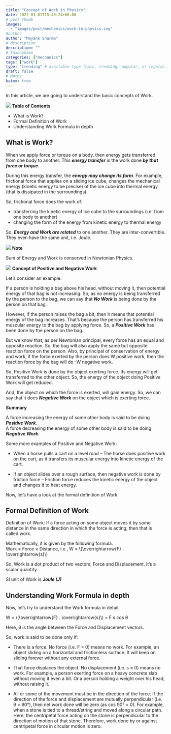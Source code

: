 ```yaml
---
title: "Concept of Work in Physics"
date: 2022-03-01T15:40:24+06:00
# post thumb
images:
  - "images/post/mechanics/work-in-physics.svg"
#author
author: "Mayank Sharma"
# description
description: ""
# Taxonomies
categories: ["mechanics"]
tags: ["work"]
type: "trending" # available type (epic, trending, popular, or regular)
draft: false
# Maths
katex: true
---
```


In this article, we are going to understand the basic concepts of Work. 

<div class="toc-mak">
<img src="../../images/pencil.png">
<b>Table of Contents</b>
<ul>
<li>What is Work?</li>
<li>Formal Definition of Work</li>
<li>Understanding Work Formula in depth</li>
</ul>
</div>

## What is Work?

When we apply force or torque on a body, then energy gets transferred from one body to another. This ***energy transfer*** is the work done ***by that force or torque***. 

During this energy transfer, the ***energy may change its form***. For example, frictional force that applies on a sliding ice cube, changes the mechanical energy (kinetic energy to be precise) of the ice cube into thermal energy (that is dissipated in the surroundings). 

So, frictional force does the work of:
* transferring the kinetic energy of ice cube to the surroundings (i.e. from one body to another)
* changing the form of the energy from kinetic energy to thermal energy

So, ***Energy and Work are related*** to one another. They are inter-convertible. They even have the same unit, i.e. Joule. 

<div class="toc-mak">
  <img src="../../../images/pencil.png">
  <b>Note</b><br>

Sum of Energy and Work is conserved in Newtonian Physics.
</div>

<div class="toc-mak">
  <img src="../../../images/pencil.png">
  <b>Concept of Positive and Negative Work</b><br>

Let’s consider an example. 

If a person is holding a bag above his head, without moving it, then potential energy of that bag is not increasing. So, as no energy is being transferred by the person to the bag, we can say that ***No Work*** is being done by the person on that bag. 

However, if the person raises the bag a bit, then it means that potential energy of the bag increases. That’s because the person has transferred his muscular energy to the bag by applying force. So, a ***Positive Work*** has been done by the person on the bag. 

But we know that, as per Newtonian principal, every force has an equal and opposite reaction. So, the bag will also apply the same but opposite reaction force on the person. Also, by principal of conservation of energy and work, if the force exerted by the person does W positive work, then the reaction force by the bag will do -W negative work. 

So, Positive Work is done by the object exerting force. Its energy will get transferred to the other object. So, the energy of the object doing Positive Work will get reduced. 

And, the object on which the force is exerted, will gain energy. So, we can say that it does ***Negative Work*** on the object which is exerting force. 

<b>Summary</b><br>

A force increasing the energy of some other body is said to be doing ***Positive Work***. <br>
A force decreasing the energy of some other body is said to be doing ***Negative Work***.
</div>

Some more examples of Positive and Negative Work:
* When a horse pulls a cart on a level road – The horse does positive work on the cart, as it transfers its muscular energy into kinetic energy of the cart.

* If an object slides over a rough surface, then negative work is done by friction force – Friction force reduces the kinetic energy of the object and changes it to heat energy. 

Now, let’s have a look at the formal definition of Work. 


## Formal Definition of Work

Definition of Work: If a force acting on some object moves it by some distance in the same direction in which the force is acting, then that is called work. 

<p>
Mathematically, it is given by the following formula. <br>
Work = Force × Distance, i.e., W = \(\overrightarrow{F} . \overrightarrow{s}\)
</p>

So, Work is a dot product of two vectors, Force and Displacement. It’s a scalar quantity. 

SI unit of Work is ***Joule (J)***


## Understanding Work Formula in depth

Now, let’s try to understand the Work formula in detail. 

<p>
W = \(\overrightarrow{F} . \overrightarrow{s}\) = F  s  cos θ
</p>

Here, θ is the angle between the Force and Displacement vectors. 

So, work is said to be done only if:

* There is a force. No force (i.e. F = 0) means no work. For example, an object sliding on a horizontal and frictionless surface. It will keep on sliding forever without any external force. 

* That force displaces the object. No displacement (i.e. s = 0) means no work. For example, a person exerting force on a heavy concrete slab without moving it even a bit. Or a person holding a weight over his head, without raising it. 

* All or some of the movement must be in the direction of the force. If the direction of the force and displacement are mutually perpendicular (i.e. θ = 90°), then net work done will be zero (as cos 90° = 0). For example, when a stone is tied to a thread/string and moved along a circular path. Here, the centripetal force acting on the stone is perpendicular to the direction of motion of that stone. Therefore, work done by or against centripetal force in circular motion is zero.

<!-- Let’s try to understand these cases in more detail. For this purpose, you may read these articles:
* Work done by Force
* Work done by Torque
* Work done by both Force and Torque -->
